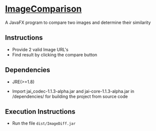 # [ImageComparison](http://kirans08.github.io/image-comparison/)

A JavaFX program to compare two images and determine their similarity

## Instructions

* Provide 2 valid Image URL's
* Find result by clicking the compare button

## Dependencies

* JRE(>=1.8)

*  Import jai_codec-1.1.3-alpha.jar and jai-core-1.1.3-alpha.jar 
   in /dependencies/ for building the project from source code



## Execution Instructions

* Run the file `dist/ImageDiff.jar`   
